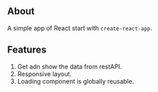 ## About
A simple app of React start with `create-react-app`.
## Features
1. Get adn show the data from restAPI.
2. Responsive layout.
3. Loading component is globally reusable.
